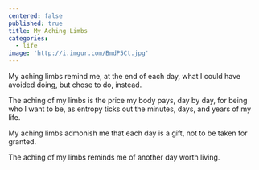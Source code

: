 ```yaml
---
centered: false
published: true
title: My Aching Limbs
categories:
  - life
image: 'http://i.imgur.com/BmdP5Ct.jpg'
---
```

My aching limbs 
remind me,
at the end of each day,
what I could have avoided doing,
but chose to do,
instead.

The aching of my limbs
is the price my body pays,
day by day,
for being who I want to be,
as entropy ticks out 
the minutes, days, and years
of my life.

My aching limbs 
admonish me
that each day is a gift,
not to be taken for granted.

The aching of my limbs
reminds me
of another day
worth living.
